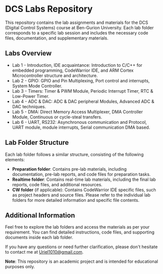 
# DCS Labs Repository

This repository contains the lab assignments and materials for the DCS (Digital Control Systems) course at Ben-Gurion University. Each lab folder corresponds to a specific lab session and includes the necessary code files, documentation, and supplementary materials.

## Labs Overview

* Lab 1 - Introduction, IDE acquaintance: Introduction to C/C++ for embedded programming, CodeWarrior IDE, and ARM Cortex Microcontroller structure and architecture.
* Lab 2 - GPIO: GPIO and Pin Multiplexing, Port control and interrupts, System Mode Controller.
* Lab 3 - Timers: Timer & PWM Module, Periodic Interrupt Timer, RTC & Low-Power Timer.
* Lab 4 - ADC & DAC: ADC & DAC peripheral Modules, Advanced ADC & DAC techniques.
* Lab 5 - DMA: Direct Memory Access Multiplexer, DMA Controller Module, Continuous or cycle-steal transfers.
* Lab 6 - UART, RS232: Asynchronous communication and Protocol, UART module, module interrupts, Serial communication DMA based.

## Lab Folder Structure
Each lab folder follows a similar structure, consisting of the following elements:

* **Preparation folder**: Contains pre-lab materials, including documentation, pre-lab reports, and code files for preparation tasks.
* **Realtime folder**: Contains real-time lab materials, including the final lab reports, code files, and additional resources.
* **CW folder** (if applicable): Contains CodeWarrior IDE specific files, such as project headers and source files.
Please refer to the individual lab folders for more detailed information and specific file contents.


## Additional Information

Feel free to explore the lab folders and access the materials as per your requirement. You can find detailed instructions, code files, and supporting documents inside each lab folder.

If you have any questions or need further clarification, please don't hesitate to contact me at Uriel1010@gmail.com.

**Note**: This repository is an academic project and is intended for educational purposes only.